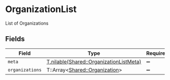 # OrganizationList

List of Organizations


## Fields

| Field                                                                                  | Type                                                                                   | Required                                                                               | Description                                                                            |
| -------------------------------------------------------------------------------------- | -------------------------------------------------------------------------------------- | -------------------------------------------------------------------------------------- | -------------------------------------------------------------------------------------- |
| `meta`                                                                                 | [T.nilable(Shared::OrganizationListMeta)](../../models/shared/organizationlistmeta.md) | :heavy_minus_sign:                                                                     | N/A                                                                                    |
| `organizations`                                                                        | T::Array<[Shared::Organization](../../models/shared/organization.md)>                  | :heavy_minus_sign:                                                                     | N/A                                                                                    |